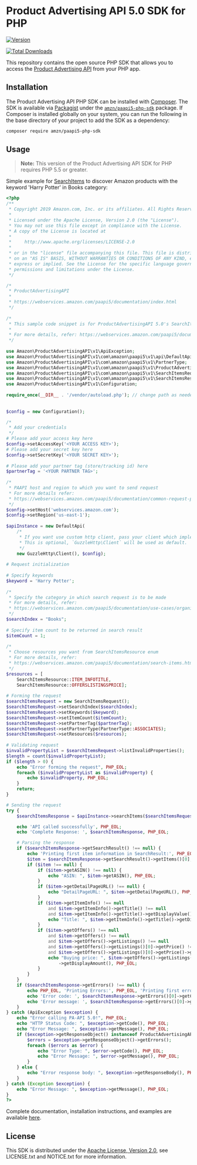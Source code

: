 # Product Advertising API 5.0 SDK for PHP

[![Version](https://img.shields.io/packagist/v/libreja/paapi5-php-sdk)](https://img.shields.io/packagist/v/libreja/paapi5-php-sdk) 

[![Total Downloads](https://img.shields.io/packagist/dt/libreja/paapi5-php-sdk.svg?style=flat)](https://packagist.org/packages/libreja/paapi5-php-sdk)

This repository contains the open source PHP SDK that allows you to access the [Product Advertising API](https://webservices.amazon.com/paapi5/documentation/index.html) from your PHP app.

## Installation
The Product Advertising API PHP SDK can be installed with [Composer](https://getcomposer.org/). The SDK is available via [Packagist](http://packagist.org/) under the [`amzn/paapi5-php-sdk`](https://packagist.org/packages/amzn/paapi5-php-sdk) package. If Composer is installed globally on your system, you can run the following in the base directory of your project to add the SDK as a dependency:

```sh
composer require amzn/paapi5-php-sdk
```

## Usage
> **Note:** This version of the Product Advertising API SDK for PHP requires PHP 5.5 or greater.

Simple example for [SearchItems](https://webservices.amazon.com/paapi5/documentation/search-items.html) to discover Amazon products with the keyword 'Harry Potter' in Books category:

```php
<?php
/**
 * Copyright 2019 Amazon.com, Inc. or its affiliates. All Rights Reserved.
 *
 * Licensed under the Apache License, Version 2.0 (the "License").
 * You may not use this file except in compliance with the License.
 * A copy of the License is located at
 *
 *     http://www.apache.org/licenses/LICENSE-2.0
 *
 * or in the "license" file accompanying this file. This file is distributed
 * on an "AS IS" BASIS, WITHOUT WARRANTIES OR CONDITIONS OF ANY KIND, either
 * express or implied. See the License for the specific language governing
 * permissions and limitations under the License.
 */

/*
 * ProductAdvertisingAPI
 *
 * https://webservices.amazon.com/paapi5/documentation/index.html
 */
 
/*
 * This sample code snippet is for ProductAdvertisingAPI 5.0's SearchItems API
 *
 * For more details, refer: https://webservices.amazon.com/paapi5/documentation/search-items.html
 */
 
use Amazon\ProductAdvertisingAPI\v1\ApiException;
use Amazon\ProductAdvertisingAPI\v1\com\amazon\paapi5\v1\api\DefaultApi;
use Amazon\ProductAdvertisingAPI\v1\com\amazon\paapi5\v1\PartnerType;
use Amazon\ProductAdvertisingAPI\v1\com\amazon\paapi5\v1\ProductAdvertisingAPIClientException;
use Amazon\ProductAdvertisingAPI\v1\com\amazon\paapi5\v1\SearchItemsRequest;
use Amazon\ProductAdvertisingAPI\v1\com\amazon\paapi5\v1\SearchItemsResource;
use Amazon\ProductAdvertisingAPI\v1\Configuration;
 
require_once(__DIR__ . '/vendor/autoload.php'); // change path as needed
 
 
$config = new Configuration();

/*
 * Add your credentials
 */
# Please add your access key here
$config->setAccessKey('<YOUR ACCESS KEY>');
# Please add your secret key here
$config->setSecretKey('<YOUR SECRET KEY>');
 
# Please add your partner tag (store/tracking id) here
$partnerTag = '<YOUR PARTNER TAG>';
 
/*
 * PAAPI host and region to which you want to send request
 * For more details refer:
 * https://webservices.amazon.com/paapi5/documentation/common-request-parameters.html#host-and-region
 */
$config->setHost('webservices.amazon.com');
$config->setRegion('us-east-1');
 
$apiInstance = new DefaultApi(
    /*
     * If you want use custom http client, pass your client which implements `GuzzleHttp\ClientInterface`.
     * This is optional, `GuzzleHttp\Client` will be used as default.
     */
    new GuzzleHttp\Client(), $config);
 
# Request initialization
 
# Specify keywords
$keyword = 'Harry Potter';
 
/*
 * Specify the category in which search request is to be made
 * For more details, refer:
 * https://webservices.amazon.com/paapi5/documentation/use-cases/organization-of-items-on-amazon/search-index.html
 */
$searchIndex = "Books";
 
# Specify item count to be returned in search result
$itemCount = 1;
 
/*
 * Choose resources you want from SearchItemsResource enum
 * For more details, refer:
 * https://webservices.amazon.com/paapi5/documentation/search-items.html#resources-parameter
 */
$resources = [
    SearchItemsResource::ITEM_INFOTITLE,
    SearchItemsResource::OFFERSLISTINGSPRICE];
 
# Forming the request
$searchItemsRequest = new SearchItemsRequest();
$searchItemsRequest->setSearchIndex($searchIndex);
$searchItemsRequest->setKeywords($keyword);
$searchItemsRequest->setItemCount($itemCount);
$searchItemsRequest->setPartnerTag($partnerTag);
$searchItemsRequest->setPartnerType(PartnerType::ASSOCIATES);
$searchItemsRequest->setResources($resources);
 
# Validating request
$invalidPropertyList = $searchItemsRequest->listInvalidProperties();
$length = count($invalidPropertyList);
if ($length > 0) {
    echo "Error forming the request", PHP_EOL;
    foreach ($invalidPropertyList as $invalidProperty) {
        echo $invalidProperty, PHP_EOL;
    }
    return;
}

# Sending the request
try {
    $searchItemsResponse = $apiInstance->searchItems($searchItemsRequest);

    echo 'API called successfully', PHP_EOL;
    echo 'Complete Response: ', $searchItemsResponse, PHP_EOL;

    # Parsing the response
    if ($searchItemsResponse->getSearchResult() !== null) {
        echo 'Printing first item information in SearchResult:', PHP_EOL;
        $item = $searchItemsResponse->getSearchResult()->getItems()[0];
        if ($item !== null) {
            if ($item->getASIN() !== null) {
                echo "ASIN: ", $item->getASIN(), PHP_EOL;
            }
            if ($item->getDetailPageURL() !== null) {
                echo "DetailPageURL: ", $item->getDetailPageURL(), PHP_EOL;
            }
            if ($item->getItemInfo() !== null
                and $item->getItemInfo()->getTitle() !== null
                and $item->getItemInfo()->getTitle()->getDisplayValue() !== null) {
                echo "Title: ", $item->getItemInfo()->getTitle()->getDisplayValue(), PHP_EOL;
            }
            if ($item->getOffers() !== null
                and $item->getOffers() !== null
                and $item->getOffers()->getListings() !== null
                and $item->getOffers()->getListings()[0]->getPrice() !== null
                and $item->getOffers()->getListings()[0]->getPrice()->getDisplayAmount() !== null) {
                echo "Buying price: ", $item->getOffers()->getListings()[0]->getPrice()
                    ->getDisplayAmount(), PHP_EOL;
            }
        }
    }
    if ($searchItemsResponse->getErrors() !== null) {
        echo PHP_EOL, 'Printing Errors:', PHP_EOL, 'Printing first error object from list of errors', PHP_EOL;
        echo 'Error code: ', $searchItemsResponse->getErrors()[0]->getCode(), PHP_EOL;
        echo 'Error message: ', $searchItemsResponse->getErrors()[0]->getMessage(), PHP_EOL;
    }
} catch (ApiException $exception) {
    echo "Error calling PA-API 5.0!", PHP_EOL;
    echo "HTTP Status Code: ", $exception->getCode(), PHP_EOL;
    echo "Error Message: ", $exception->getMessage(), PHP_EOL;
    if ($exception->getResponseObject() instanceof ProductAdvertisingAPIClientException) {
        $errors = $exception->getResponseObject()->getErrors();
        foreach ($errors as $error) {
            echo "Error Type: ", $error->getCode(), PHP_EOL;
            echo "Error Message: ", $error->getMessage(), PHP_EOL;
        }
    } else {
        echo "Error response body: ", $exception->getResponseBody(), PHP_EOL;
    }
} catch (Exception $exception) {
    echo "Error Message: ", $exception->getMessage(), PHP_EOL;
}
?>
```

Complete documentation, installation instructions, and examples are available [here](https://webservices.amazon.com/paapi5/documentation/index.html).

## License
This SDK is distributed under the [Apache License, Version 2.0](http://www.apache.org/licenses/LICENSE-2.0), see LICENSE.txt and NOTICE.txt for more information.
